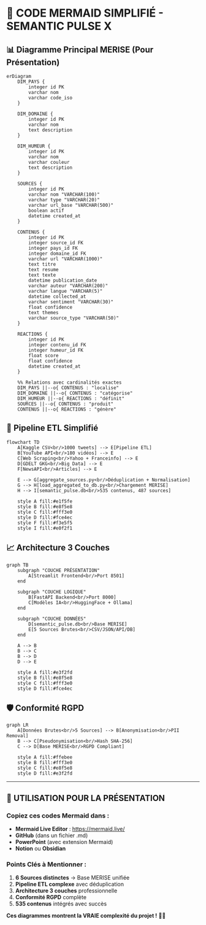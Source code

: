 # 🎯 CODE MERMAID SIMPLIFIÉ - SEMANTIC PULSE X

## 📊 Diagramme Principal MERISE (Pour Présentation)

```mermaid
erDiagram
    DIM_PAYS {
        integer id PK
        varchar nom
        varchar code_iso
    }
    
    DIM_DOMAINE {
        integer id PK
        varchar nom
        text description
    }
    
    DIM_HUMEUR {
        integer id PK
        varchar nom
        varchar couleur
        text description
    }
    
    SOURCES {
        integer id PK
        varchar nom "VARCHAR(100)"
        varchar type "VARCHAR(20)"
        varchar url_base "VARCHAR(500)"
        boolean actif
        datetime created_at
    }
    
    CONTENUS {
        integer id PK
        integer source_id FK
        integer pays_id FK
        integer domaine_id FK
        varchar url "VARCHAR(1000)"
        text titre
        text resume
        text texte
        datetime publication_date
        varchar auteur "VARCHAR(200)"
        varchar langue "VARCHAR(5)"
        datetime collected_at
        varchar sentiment "VARCHAR(30)"
        float confidence
        text themes
        varchar source_type "VARCHAR(50)"
    }
    
    REACTIONS {
        integer id PK
        integer contenu_id FK
        integer humeur_id FK
        float score
        float confidence
        datetime created_at
    }
    
    %% Relations avec cardinalités exactes
    DIM_PAYS ||--o{ CONTENUS : "localise"
    DIM_DOMAINE ||--o{ CONTENUS : "catégorise"
    DIM_HUMEUR ||--o{ REACTIONS : "définit"
    SOURCES ||--o{ CONTENUS : "produit"
    CONTENUS ||--o{ REACTIONS : "génère"
```

## 🔄 Pipeline ETL Simplifié

```mermaid
flowchart TD
    A[Kaggle CSV<br/>1000 tweets] --> E[Pipeline ETL]
    B[YouTube API<br/>180 vidéos] --> E
    C[Web Scraping<br/>Yahoo + Franceinfo] --> E
    D[GDELT GKG<br/>Big Data] --> E
    F[NewsAPI<br/>Articles] --> E
    
    E --> G[aggregate_sources.py<br/>Déduplication + Normalisation]
    G --> H[load_aggregated_to_db.py<br/>Chargement MERISE]
    H --> I[semantic_pulse.db<br/>535 contenus, 487 sources]
    
    style A fill:#e1f5fe
    style B fill:#e8f5e8
    style C fill:#fff3e0
    style D fill:#fce4ec
    style F fill:#f3e5f5
    style I fill:#e0f2f1
```

## 📈 Architecture 3 Couches

```mermaid
graph TB
    subgraph "COUCHE PRÉSENTATION"
        A[Streamlit Frontend<br/>Port 8501]
    end
    
    subgraph "COUCHE LOGIQUE"
        B[FastAPI Backend<br/>Port 8000]
        C[Modèles IA<br/>HuggingFace + Ollama]
    end
    
    subgraph "COUCHE DONNÉES"
        D[semantic_pulse.db<br/>Base MERISE]
        E[5 Sources Brutes<br/>CSV/JSON/API/DB]
    end
    
    A --> B
    B --> C
    B --> D
    D --> E
    
    style A fill:#e3f2fd
    style B fill:#e8f5e8
    style C fill:#fff3e0
    style D fill:#fce4ec
```

## 🛡️ Conformité RGPD

```mermaid
graph LR
    A[Données Brutes<br/>5 Sources] --> B[Anonymisation<br/>PII Removal]
    B --> C[Pseudonymisation<br/>Hash SHA-256]
    C --> D[Base MERISE<br/>RGPD Compliant]
    
    style A fill:#ffebee
    style B fill:#fff3e0
    style C fill:#e8f5e8
    style D fill:#e3f2fd
```

---

## 🎯 **UTILISATION POUR LA PRÉSENTATION**

### **Copiez ces codes Mermaid dans :**
- **Mermaid Live Editor** : https://mermaid.live/
- **GitHub** (dans un fichier .md)
- **PowerPoint** (avec extension Mermaid)
- **Notion** ou **Obsidian**

### **Points Clés à Mentionner :**
1. **6 Sources distinctes** → Base MERISE unifiée
2. **Pipeline ETL complexe** avec déduplication
3. **Architecture 3 couches** professionnelle
4. **Conformité RGPD** complète
5. **535 contenus** intégrés avec succès

**Ces diagrammes montrent la VRAIE complexité du projet !** 🚀✅
